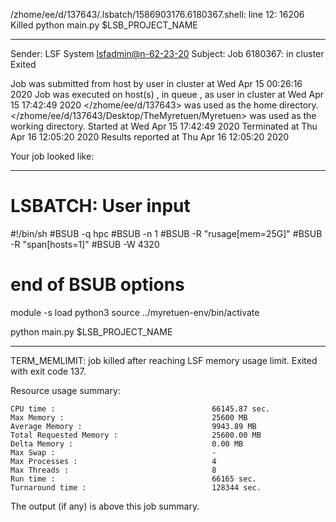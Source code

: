 /zhome/ee/d/137643/.lsbatch/1586903176.6180367.shell: line 12: 16206 Killed                  python main.py $LSB_PROJECT_NAME

------------------------------------------------------------
Sender: LSF System <lsfadmin@n-62-23-20>
Subject: Job 6180367: <NNAgent06000-IMP-sample-length10-hist10> in cluster <dcc> Exited

Job <NNAgent06000-IMP-sample-length10-hist10> was submitted from host <n-62-30-6> by user <s183905> in cluster <dcc> at Wed Apr 15 00:26:16 2020
Job was executed on host(s) <n-62-23-20>, in queue <hpc>, as user <s183905> in cluster <dcc> at Wed Apr 15 17:42:49 2020
</zhome/ee/d/137643> was used as the home directory.
</zhome/ee/d/137643/Desktop/TheMyretuen/Myretuen> was used as the working directory.
Started at Wed Apr 15 17:42:49 2020
Terminated at Thu Apr 16 12:05:20 2020
Results reported at Thu Apr 16 12:05:20 2020

Your job looked like:

------------------------------------------------------------
# LSBATCH: User input
#!/bin/sh
#BSUB -q hpc
#BSUB -n 1
#BSUB -R "rusage[mem=25G]"
#BSUB -R "span[hosts=1]"
#BSUB -W 4320
# end of BSUB options

module -s load python3
source ../myretuen-env/bin/activate

python main.py $LSB_PROJECT_NAME


------------------------------------------------------------

TERM_MEMLIMIT: job killed after reaching LSF memory usage limit.
Exited with exit code 137.

Resource usage summary:

    CPU time :                                   66145.87 sec.
    Max Memory :                                 25600 MB
    Average Memory :                             9943.89 MB
    Total Requested Memory :                     25600.00 MB
    Delta Memory :                               0.00 MB
    Max Swap :                                   -
    Max Processes :                              4
    Max Threads :                                8
    Run time :                                   66165 sec.
    Turnaround time :                            128344 sec.

The output (if any) is above this job summary.

